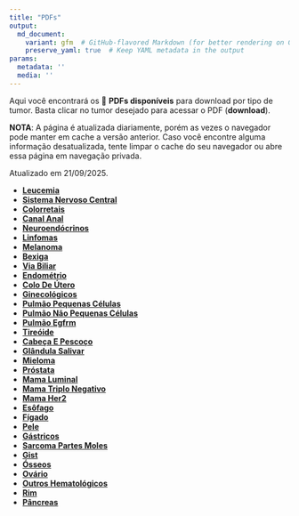 ```yaml
---
title: "PDFs"
output: 
  md_document:
    variant: gfm  # GitHub-flavored Markdown (for better rendering on GitHub)
    preserve_yaml: true  # Keep YAML metadata in the output
params:
  metadata: ''
  media: ''
---
```


<script async src="https://scripts.simpleanalyticscdn.com/latest.js"></script>

Aqui você encontrará os 📝 **PDFs disponíveis** para download por tipo
de tumor. Basta clicar no tumor desejado para acessar o PDF
(**download**).

**NOTA**: A página é atualizada diariamente, porém as vezes o navegador
pode manter em cache a versão anterior. Caso você encontre alguma
informação desatualizada, tente limpar o cache do seu navegador ou abre
essa página em navegação privada.

Atualizado em 21/09/2025.

- [**Leucemia**](https://coeoralmeds-e768.restdb.io/media/68cf8a990d20f7250000708d?download=true)
- [**Sistema Nervoso
  Central**](https://coeoralmeds-e768.restdb.io/media/68cf8a9a0d20f72500007090?download=true)
- [**Colorretais**](https://coeoralmeds-e768.restdb.io/media/68cf8a9c0d20f72500007095?download=true)
- [**Canal
  Anal**](https://coeoralmeds-e768.restdb.io/media/68cf8a9d0d20f72500007097?download=true)
- [**Neuroendócrinos**](https://coeoralmeds-e768.restdb.io/media/68cf8a9e0d20f72500007099?download=true)
- [**Linfomas**](https://coeoralmeds-e768.restdb.io/media/68cf8a9f0d20f7250000709b?download=true)
- [**Melanoma**](https://coeoralmeds-e768.restdb.io/media/68cf8aa10d20f7250000709d?download=true)
- [**Bexiga**](https://coeoralmeds-e768.restdb.io/media/68cf8aa20d20f7250000709f?download=true)
- [**Via
  Biliar**](https://coeoralmeds-e768.restdb.io/media/68cf8aa40d20f725000070a2?download=true)
- [**Endométrio**](https://coeoralmeds-e768.restdb.io/media/68cf8aa50d20f725000070a4?download=true)
- [**Colo De
  Útero**](https://coeoralmeds-e768.restdb.io/media/68cf8aa60d20f725000070a6?download=true)
- [**Ginecológicos**](https://coeoralmeds-e768.restdb.io/media/68cf8aa70d20f725000070a8?download=true)
- [**Pulmão Pequenas
  Células**](https://coeoralmeds-e768.restdb.io/media/68cf8aa80d20f725000070a9?download=true)
- [**Pulmão Não Pequenas
  Células**](https://coeoralmeds-e768.restdb.io/media/68cf8aa90d20f725000070ab?download=true)
- [**Pulmão
  Egfrm**](https://coeoralmeds-e768.restdb.io/media/68cf8aab0d20f725000070ad?download=true)
- [**Tireóide**](https://coeoralmeds-e768.restdb.io/media/68cf8aad0d20f725000070b1?download=true)
- [**Cabeça E
  Pescoço**](https://coeoralmeds-e768.restdb.io/media/68cf8aae0d20f725000070b3?download=true)
- [**Glândula
  Salivar**](https://coeoralmeds-e768.restdb.io/media/68cf8aaf0d20f725000070b5?download=true)
- [**Mieloma**](https://coeoralmeds-e768.restdb.io/media/68cf8ab00d20f725000070b7?download=true)
- [**Próstata**](https://coeoralmeds-e768.restdb.io/media/68cf8ab10d20f725000070b9?download=true)
- [**Mama
  Luminal**](https://coeoralmeds-e768.restdb.io/media/68cf8ab40d20f725000070bd?download=true)
- [**Mama Triplo
  Negativo**](https://coeoralmeds-e768.restdb.io/media/68cf8ab50d20f725000070bf?download=true)
- [**Mama
  Her2**](https://coeoralmeds-e768.restdb.io/media/68cf8ab60d20f725000070c1?download=true)
- [**Esôfago**](https://coeoralmeds-e768.restdb.io/media/68cf8ab70d20f725000070c3?download=true)
- [**Fígado**](https://coeoralmeds-e768.restdb.io/media/68cf8ab80d20f725000070c5?download=true)
- [**Pele**](https://coeoralmeds-e768.restdb.io/media/68cf8aba0d20f725000070c7?download=true)
- [**Gástricos**](https://coeoralmeds-e768.restdb.io/media/68cf8abb0d20f725000070c9?download=true)
- [**Sarcoma Partes
  Moles**](https://coeoralmeds-e768.restdb.io/media/68cf8abc0d20f725000070cb?download=true)
- [**Gist**](https://coeoralmeds-e768.restdb.io/media/68cf8abd0d20f725000070cd?download=true)
- [**Ósseos**](https://coeoralmeds-e768.restdb.io/media/68cf8abe0d20f725000070cf?download=true)
- [**Ovário**](https://coeoralmeds-e768.restdb.io/media/68cf8ac00d20f725000070d1?download=true)
- [**Outros
  Hematológicos**](https://coeoralmeds-e768.restdb.io/media/68cf8ac10d20f725000070d3?download=true)
- [**Rim**](https://coeoralmeds-e768.restdb.io/media/68cf8ac20d20f725000070d5?download=true)
- [**Pâncreas**](https://coeoralmeds-e768.restdb.io/media/68cf8ac30d20f725000070d7?download=true)
